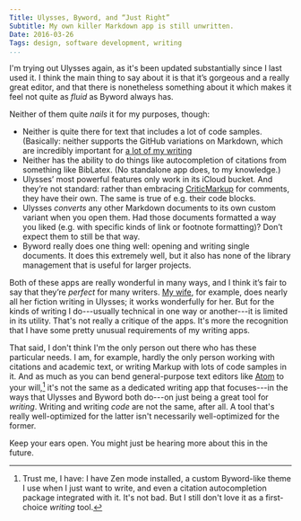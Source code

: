 ```yaml
---
Title: Ulysses, Byword, and “Just Right”
Subtitle: My own killer Markdown app is still unwritten.
Date: 2016-03-26
Tags: design, software development, writing
...
```


I'm trying out Ulysses again, as it's been updated substantially since I last used it. I think the main thing to say about it is that it’s gorgeous and a really great editor, and that there is nonetheless something about it which makes it feel not quite as *fluid* as Byword always has.

Neither of them quite *nails* it for my purposes, though:

- Neither is quite there for text that includes a lot of code samples. (Basically: neither supports the GitHub variations on Markdown, which are incredibly important for [a lot of my writing](http://www.chriskrycho.com/rust-and-swift.html)
- Neither has the ability to do things like autocompletion of citations from something like BibLatex. (No standalone app does, to my knowledge.)
- Ulysses’ most powerful features only work in its iCloud bucket. And they’re not standard: rather than embracing [CriticMarkup](http://criticmarkup.com) for comments, they have their own. The same is true of e.g. their code blocks.
- Ulysses *converts* any other Markdown documents to its own custom variant when you open them. Had those documents formatted a way you liked (e.g. with specific kinds of link or footnote formatting)? Don’t expect them to still be that way.
- Byword really does one thing well: opening and writing single documents. It does this extremely well, but it also has none of the library management that is useful for larger projects.

Both of these apps are really wonderful in many ways, and I think it’s fair to say that they’re *perfect* for many writers. [My wife](http://jaimiekrycho.com/), for example, does nearly all her fiction writing in Ulysses; it works wonderfully for her. But for the kinds of writing I do---usually technical in one way or another---it is limited in its utility. That's not really a critique of the apps. It's more the recognition that I have some pretty unusual requirements of my writing apps.

That said, I don't think I'm the only person out there who has these particular needs. I am, for example, hardly the only person working with citations and academic text, or writing Markup with lots of code samples in it. And as much as you can bend general-purpose text editors like [Atom](https://atom.io) to your will,[^1] it's not the same as a dedicated writing app that focuses---in the ways that Ulysses and Byword both do---on just being a great tool for *writing*. Writing and writing *code* are not the same, after all. A tool that's really well-optimized for the latter isn't necessarily well-optimized for the former.

Keep your ears open. You might just be hearing more about this in the future.

[^1]:	Trust me, I have: I have Zen mode installed, a custom Byword-like theme I use when I just want to write, and even a citation autocompletion package integrated with it. It's not bad. But I still don't love it as a first-choice *writing* tool.
